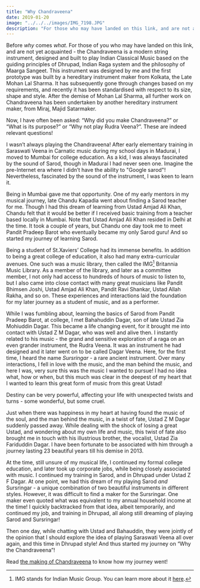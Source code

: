 ```yaml
---
title: "Why Chandraveena"
date: 2019-01-20
image: "../../../images/IMG_7198.JPG"
description: "For those who may have landed on this link, and are not aware - Chandraveena is a modern instrument string instrument, structurally based on the Saraswati Veena, but designed and built to reflect my musical identity and values. I play the Chandraveena according to the traditional principles of Indian Raga system and the philosophy of Maarga Sangeet. This instrument was designed by me, and the first prototype built by the renowned instrument maker, the Late Mohan Lal Sharma from Kolkata."
---
```

Before *why* comes *what*. For those of you who may have landed on this link, and are not yet acquainted - the Chandraveena is a modern string instrument, designed and built to play Indian Classical Music based on the guiding principles of Dhrupad, Indian Raga system and the philosophy of Maarga Sangeet. This instrument was designed by me and the first prototype was built by a hereditary instrument maker from Kolkata, the Late Mohan Lal Sharma. It has subsequently gone through changes based on my requirements, and recently it has been standardised with respect to its size, shape and style. After the demise of Mohan Lal Sharma, all further work on Chandraveena has been undertaken by another hereditary instrument maker, from Miraj, Majid Satarmaker.

Now, I have often been asked: “Why did you make Chandraveena?” or “What is its purpose?” or “Why not play Rudra Veena?”. These are indeed relevant questions!

I wasn’t always playing the Chandraveena! After early elementary training in Saraswati Veena in Carnatic music during my school days in Madurai, I moved to Mumbai for college education. As a kid, I was always fascinated by the sound of Sarod, though in Madurai I had never seen one. Imagine the pre-Internet era where I didn’t have the ability to "Google sarod"! Nevertheless, fascinated by the sound of the instrument, I was keen to learn it.

Being in Mumbai gave me that opportunity. One of my early mentors in my musical journey, late Chandu Kapadia went about finding a Sarod teacher for me. Though I had this dream of learning from Ustad Amjad Ali Khan, Chandu felt that it would be better if I received basic training from a teacher based locally in Mumbai. Note that Ustad Amjad Ali Khan resided in Delhi at the time. It took a couple of years, but Chandu one day took me to meet Pandit Pradeep Barot who eventually became my only Sarod guru! And so started my journey of learning Sarod.

Being a student of St.Xaviers’ College had its immense benefits. In addition to being a great college of education, it also had many extra-curricular avenues. One such was a music library, then called the IMG[^1] Britannia Music Library. As a member of the library, and later as a committee member, I not only had access to hundreds of hours of music to listen to, but I also came into close contact with many great musicians like Pandit Bhimsen Joshi, Ustad Amjad Ali Khan, Pandit Ravi Shankar, Ustad Allah Rakha, and so on. These experiences and interactions laid the foundation for my later journey as a student of music, and as a performer.

[^1]: IMG stands for Indian Music Group. You can learn more about it [here](http://xaviers.edu/main/index.php/indian-music-group-img).

While I was fumbling about, learning the basics of Sarod from Pandit Pradeep Barot, at college, I met Bahahuddin Dagar, son of late Ustad Zia Mohiuddin Dagar. This became a life changing event, for it brought me into contact with Ustad Z M Dagar, who was well and alive then. I instantly related to his music - the grand and sensitive exploration of a raga on an even grander instrument, the Rudra Veena. It was an instrument he had designed and it later went on to be called Dagar Veena. Here, for the first time, I heard the name *Sursringar* - a rare ancient instrument. Over many interactions, I fell in love with the music, and the man behind the music, and here I was, very sure this was the music I wanted to pursue! I had no idea what, how or when, but this much was clear in the deepest of my heart that I wanted to learn this great form of music from this great Ustad!

Destiny can be very powerful, affecting your life with unexpected twists and turns - some wonderful, but some cruel.

Just when there was happiness in my heart at having found the music of the soul, and the man behind the music, in a twist of fate, Ustad Z M Dagar suddenly passed away. While dealing with the shock of losing a great Ustad, and wondering about my own life and music, this twist of fate also brought me in touch with his illustrious brother, the vocalist, Ustad Zia Fariduddin Dagar. I have been fortunate to be associated with him through a journey lasting 23 beautiful years till his demise in 2013.

At the time, still unsure of my musical life, I continued my formal college education, and later took up corporate jobs, while being closely associated with music. I continued my training in Sarod, and in Dhrupad under Ustad Z F Dagar. At one point, we had this dream of my playing Sarod *and* Sursringar - a unique combination of two beautiful instruments in different styles. However, it was difficult to find a maker for the Sursringar. One maker even quoted what was equivalent to my annual household income at the time! I quickly backtracked from that idea, albeit temporarily, and continued my job, and training in Dhrupad, all along still dreaming of playing Sarod and Sursringar!

Then one day, while chatting with Ustad and Bahauddin, they were jointly of the opinion that I should explore the idea of playing Saraswati Veena all over again, and this time in Dhrupad style! And thus started my journey on “Why the Chandraveena”!

Read [the making of Chandraveena](/blog/making-of-chandraveena) to know how my journey went!
